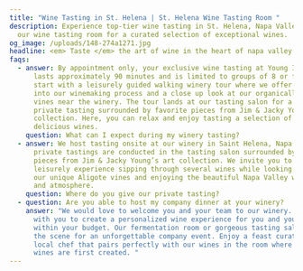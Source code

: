 ```yaml
---
title: "Wine Tasting in St. Helena | St. Helena Wine Tasting Room "
description: Experience top-tier wine tasting in St. Helena, Napa Valley. Visit
  our wine tasting room for a curated selection of exceptional wines.
og_image: /uploads/148-274a1271.jpg
headline: <em> Taste </em> the art of wine in the heart of napa valley
faqs:
  - answer: By appointment only, your exclusive wine tasting at Young Inglewood
      lasts approximately 90 minutes and is limited to groups of 8 or fewer. We
      start with a leisurely guided walking winery tour where we offer a glimpse
      into our winemaking process and a close up look at our organically farmed
      vines near the winery. The tour lands at our tasting salon for a seated
      private tasting surrounded by favorite pieces from Jim & Jacky Young’s art
      collection. Here, you can relax and enjoy tasting a selection of our
      delicious wines.
    question: What can I expect during my winery tasting?
  - answer: We host tasting onsite at our winery in Saint Helena, Napa Valley. Our
      private tastings are conducted in the tasting salon surrounded by favorite
      pieces from Jim & Jacky Young’s art collection. We invite you to enjoy a
      leisurely experience sipping through several wines while looking out at
      our unique Aligote vines and enjoying the beautiful Napa Valley weather
      and atmosphere.
    question: Where do you give our private tasting?
  - question: Are you able to host my company dinner at your winery?
    answer: "We would love to welcome you and your team to our winery. We’ll work
      with you to create a personalized wine experience for you and your team
      within your budget. Our fermentation room or gorgeous tasting salon sets
      the scene for an unforgettable company event. Enjoy a feast curated by a
      local chef that pairs perfectly with our wines in the room where those
      wines are first created. "
---
```

